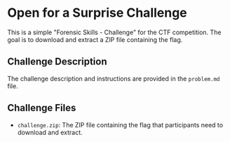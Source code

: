 # Open for a Surprise Challenge

This is a simple "Forensic Skills - Challenge" for the CTF competition. The goal is to download and extract a ZIP file containing the flag.

## Challenge Description

The challenge description and instructions are provided in the `problem.md` file.

## Challenge Files

- `challenge.zip`: The ZIP file containing the flag that participants need to download and extract.
